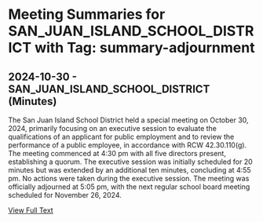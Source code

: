 # Meeting Summaries for SAN_JUAN_ISLAND_SCHOOL_DISTRICT with Tag: summary-adjournment

## 2024-10-30 - SAN_JUAN_ISLAND_SCHOOL_DISTRICT (Minutes)

The San Juan Island School District held a special meeting on October 30, 2024, primarily focusing on an executive session to evaluate the qualifications of an applicant for public employment and to review the performance of a public employee, in accordance with RCW 42.30.110(g). The meeting commenced at 4:30 pm with all five directors present, establishing a quorum. The executive session was initially scheduled for 20 minutes but was extended by an additional ten minutes, concluding at 4:55 pm. No actions were taken during the executive session. The meeting was officially adjourned at 5:05 pm, with the next regular school board meeting scheduled for November 26, 2024.

[View Full Text](https://raw.githubusercontent.com/VoronoiPerspectives/WashingtonStateSchoolBoardExplorer/refs/heads/main/data/countries/usa/states/wa/counties/san_juan/school_boards/san_juan_island_school_district/2024/2024-10-30-spcexecbdmeeting-minutes.txt)

